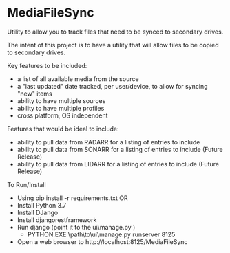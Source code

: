 # MediaFileSync
Utility to allow you to track files that need to be synced to secondary drives. 

The intent of this project is to have a utility that will allow files to be copied to secondary drives.

Key features to be included:
* a list of all available media from the source
* a "last updated" date tracked, per user/device, to allow for syncing "new" items
* ability to have multiple sources
* ability to have multiple profiles
* cross platform, OS independent

Features that would be ideal to include:
* ability to pull data from RADARR for a listing of entries to include
* ability to pull data from SONARR for a listing of entries to include (Future Release)
* ability to pull data from LIDARR for a listing of entries to include (Future Release)

To Run/Install
* Using pip install -r requirements.txt OR
* Install Python 3.7
* Install DJango
* Install djangorestframework
* Run django (point it to the ui\manage.py )
    * PYTHON.EXE \path\to\ui\manage.py runserver 8125
* Open a web browser to http://localhost:8125/MediaFileSync


